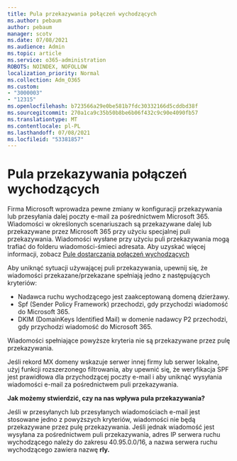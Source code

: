 ```yaml
---
title: Pula przekazywania połączeń wychodzących
ms.author: pebaum
author: pebaum
manager: scotv
ms.date: 07/08/2021
ms.audience: Admin
ms.topic: article
ms.service: o365-administration
ROBOTS: NOINDEX, NOFOLLOW
localization_priority: Normal
ms.collection: Adm_O365
ms.custom:
- "3000003"
- "12315"
ms.openlocfilehash: b723566a29e0be581b7fdc30332166d5cddbd38f
ms.sourcegitcommit: 270a1ca9c35b50b8be6b06f432c9c90e4090fb57
ms.translationtype: MT
ms.contentlocale: pl-PL
ms.lasthandoff: 07/08/2021
ms.locfileid: "53381857"
---
```

# <a name="outbound-relay-pool"></a>Pula przekazywania połączeń wychodzących

Firma Microsoft wprowadza pewne zmiany w konfiguracji przekazywania lub przesyłania dalej poczty e-mail za pośrednictwem Microsoft 365. Wiadomości w określonych scenariuszach są przekazywane dalej lub przekazywane przez Microsoft 365 przy użyciu specjalnej puli przekazywania. Wiadomości wysłane przy użyciu puli przekazywania mogą trafiać do folderu wiadomości-śmieci adresata. Aby uzyskać więcej informacji, zobacz [Pule dostarczania połączeń wychodzących](/microsoft-365/security/office-365-security/high-risk-delivery-pool-for-outbound-messages#relay-pool)

Aby uniknąć sytuacji używającej puli przekazywania, upewnij się, że wiadomości przekazane/przekazane spełniają jedno z następujących kryteriów:

- Nadawca ruchu wychodzącego jest zaakceptowaną domeną dzierżawy.
- Spf (Sender Policy Framework) przechodzi, gdy przychodzi wiadomość do Microsoft 365.
- DKIM (DomainKeys Identified Mail) w domenie nadawcy P2 przechodzi, gdy przychodzi wiadomość do Microsoft 365.
 
Wiadomości spełniające powyższe kryteria nie są przekazywane przez pulę przekazywania.

Jeśli rekord MX domeny wskazuje serwer innej firmy lub serwer lokalne, użyj funkcji rozszerzonego filtrowania, aby upewnić się, że weryfikacja SPF jest prawidłowa dla przychodzącej poczty e-mail i aby uniknąć wysyłania wiadomości e-mail za pośrednictwem puli przekazywania.

**Jak możemy stwierdzić, czy na nas wpływa pula przekazywania?**

Jeśli w przesyłanych lub przesyłanych wiadomościach e-mail jest stosowane jedno z powyższych kryteriów, wiadomości nie będą przekazywane przez pulę przekazywania. Jeśli jednak wiadomość jest wysyłana za pośrednictwem puli przekazywania, adres IP serwera ruchu wychodzącego należy do zakresu 40.95.0.0/16, a nazwa serwera ruchu wychodzącego zawiera nazwę **rly.**

